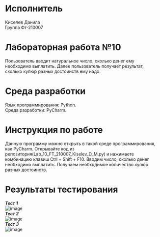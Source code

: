 # Исполнитель 
Киселев Данила  
Группа Фт-210007  
# Лабораторная работа №10 
Пользователь вводит натуральное число, сколько денег ему необходимо выплатить.  Далее пользователь получает результат, сколько купюр разных достоинств ему надо.
# Среда разработки 
Язык программирования: Python.  
Среда разработки: PyCharm.  
# Инструкция по работе  
Данную программу можно открыть в такой среде программирования, как PyCharm. Открывайте код из репозитория(Lab_10_FT_210007_Kiselev_D_M.py) и нажимаете комбинацию клавиш Ctrl + Shift + F10. Вводим число, сколько денег необходимо выплатить. Получаем необходимое количество купюр разных достоинств.  
# Результаты тестирования
***Тест 1***  
![image](https://user-images.githubusercontent.com/112878064/203790884-7bded787-726c-402e-aeda-2253249413a2.png)   
***Тест 2***  
![image](https://user-images.githubusercontent.com/112878064/203791010-bea47aeb-9b62-42e1-b0d3-d9394a82422b.png)  
***Тест 3***  
![image](https://user-images.githubusercontent.com/112878064/203791160-8b06673c-cd1c-4a74-a8bc-6a769c4351ac.png)



